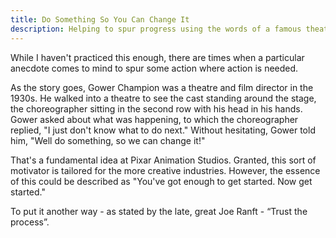 ```yaml
---
title: Do Something So You Can Change It
description: Helping to spur progress using the words of a famous theatre director
---
```


While I haven't practiced this enough, there are times when a particular anecdote comes to mind to
spur some action where action is needed.

As the story goes, Gower Champion was a theatre and film director in the 1930s. He walked into a
theatre to see the cast standing around the stage, the choreographer sitting in the second row with
his head in his hands. Gower asked about what was happening, to which the choreographer replied, "I
just don't know what to do next." Without hesitating, Gower told him, "Well do something, so we can
change it!"

That's a fundamental idea at Pixar Animation Studios. Granted, this sort of motivator is tailored
for the more creative industries. However, the essence of this could be described as "You've got
enough to get started. Now get started."

To put it another way - as stated by the late, great Joe Ranft - “Trust the process”.

